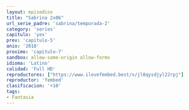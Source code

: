 ```yaml
---
layout: episodios
title: "Sabrina 2x06"
url_serie_padre: 'sabrina/temporada-2'
category: 'series'
capitulo: 'yes'
prev: 'capitulo-5'
anio: '2018'
proximo: 'capitulo-7'
sandbox: allow-same-origin allow-forms
idioma: 'Latino'
calidad: 'Full HD'
reproductores: ["https://www.ilovefembed.best/v/jl0qysdjyl22rpj"]
reproductor: 'fembed'
clasificacion: '+10'
tags:
- Fantasia
---
```












